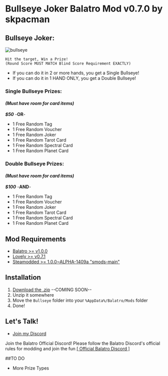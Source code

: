 # Bullseye Joker Balatro Mod v0.7.0 by skpacman

## Bullseye Joker:
![bullseye](https://github.com/user-attachments/assets/b19f69d4-2982-46a6-b6fe-c1f1183e9e53)
```
Hit the target, Win a Prize!
(Round Score MUST MATCH Blind Score Requirement EXACTLY)
```
- If you can do it in 2 or more hands, you get a Single Bullseye!
- If you can do it in 1 HAND ONLY, you get a Double Bullseye!

### Single Bullseye Prizes:
#### *(Must have room for card items)*
***$50*** -**OR**-
- 1 Free Random Tag
- 1 Free Random Voucher
- 1 Free Random Joker
- 1 Free Random Tarot Card
- 1 Free Random Spectral Card
- 1 Free Random Planet Card

### Double Bullseye Prizes:
#### *(Must have room for card items)*
***$100*** -**AND**-
- 1 Free Random Tag
- 1 Free Random Voucher
- 1 Free Random Joker
- 1 Free Random Tarot Card
- 1 Free Random Spectral Card
- 1 Free Random Planet Card

## Mod Requirements
- [Balatro >= v1.0.0](https://store.steampowered.com/app/2379780/Balatro/)
- [Lovely >= v0.7.1](https://github.com/ethangreen-dev/lovely-injector)
- [Steamodded >= 1.0.0~ALPHA-1409a "smods-main"](https://github.com/Steamodded/smods/wiki) 

## Installation
1. [Download the .zip]() --COMING SOON--
2. Unzip it somewhere
3. Move the `Bullseye` folder into your `%AppData%/Balatro/Mods` folder
4. Done!

## Let's Talk!
- [Join my Discord](https://skpacman.com/discord)

Join the Balatro Official Discord!
Please follow the Balatro Discord's official rules for modding and join the fun
[[ Official Balatro Discord ]](https://discord.gg/2kVpxkd2 "[ Official Balatro Discord ]")

##TO DO
- More Prize Types
